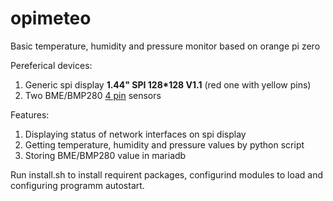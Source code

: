 # opimeteo
Basic temperature, humidity and pressure monitor based on orange pi zero

Pereferical devices:
1. Generic spi display __1.44" SPI 128*128 V1.1__ (red one with yellow pins)
2. Two BME/BMP280 [4 pin](https://github.com/ultraelephant/opimeteo/blob/master/wiring%20information/bme_bmp_280_addr_76.jpg) sensors

Features:
1. Displaying status of network interfaces on spi display
2. Getting temperature, humidity and pressure values by python script
3. Storing BME/BMP280 value in mariadb

Run install.sh to install requirent packages, configurind modules to load and  configuring programm autostart.
